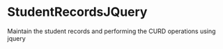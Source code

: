 # StudentRecordsJQuery
Maintain the student records and performing the CURD operations using jquery
